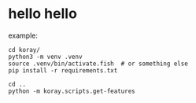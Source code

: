 # hello hello


example: 

```
cd koray/
python3 -m venv .venv
source .venv/bin/activate.fish  # or something else
pip install -r requirements.txt

cd ..
python -m koray.scripts.get-features
```
